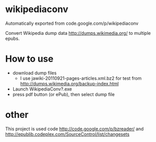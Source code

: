 # wikipediaconv
Automatically exported from code.google.com/p/wikipediaconv

Convert Wikipedia dump data http://dumps.wikimedia.org/ to multiple epubs.

# How to use
+ download dump files
  * I use jawiki-20110921-pages-articles.xml.bz2 for test from http://dumps.wikimedia.org/backup-index.html
+ Launch WikipediaConv?.exe
+ press pdf button (or ePub), then select dump file

# other
This project is used code http://code.google.com/p/bzreader/ and http://epublib.codeplex.com/SourceControl/list/changesets
